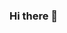 ### Hi there 👋

<!--
**Dhanuwa856/Dhanuwa856** is a ✨ _special_ ✨ repository because its `README.md` (this file) appears on your GitHub profile.

Here are some ideas to get you started:

- 🔭 I’m currently working on ...Upwork
- 🌱 I’m currently learning ...React.js
- 👯 I’m looking to collaborate on ...
- 🤔 I’m looking for help with ...
- 💬 Ask me about ...
- 📫 How to reach me: ...pdhanushka856@gmail.com
- 😄 Pronouns: ...
- ⚡ Fun fact: ...NaN (not a number) is a number. ...
-->
